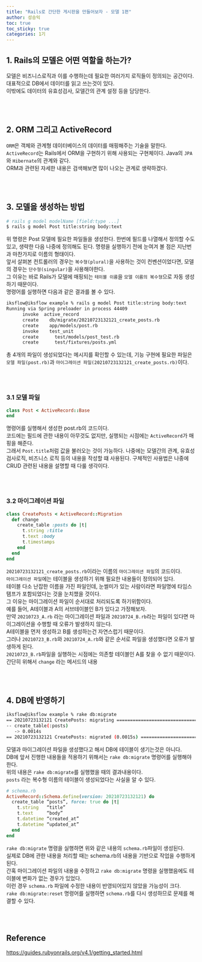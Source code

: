 ```yaml
---
title: "Rails로 간단한 게시판을 만들어보자 - 모델 1편"
author: 성승익
toc: true
toc_sticky: true
categories: 1기
---
```


## 1. Rails의 모델은 어떤 역할을 하는가?
모델은 비즈니스로직과 이를 수행하는데 필요한 여러가지 로직들이 정의되는 공간이다.  
대표적으로 DB에서 데이터를 읽고 쓰는것이 있다.  
이밖에도 데이터의 유효성검사, 모델간의 관계 설정 등을 담당한다.  

<br></br>


## 2. ORM 그리고 ActiveRecord
`ORM`은 객체와 관계형 데이터베이스의 데이터를 매핑해주는 기술을 말한다.  
`ActiveRecord`는 Rails에서 ORM을 구현하기 위해 사용되는 구현체이다.  Java의 `JPA`와 `Hibernate`의 관계와 같다.  
ORM과 관련된 자세한 내용은 검색해보면 많이 나오는 관계로 생략하겠다.  

<br></br>


## 3. 모델을 생성하는 방법
```sh
# rails g model modelName [field:type ...]
$ rails g model Post title:string body:text
```
위 명령은 Post 모델에 필요한 파일들을 생성한다.
한번에 필드를 나열해서 정의할 수도 있고, 생략한 다음 나중에 정의해도 된다.
명령을 실행하기 전에 눈여겨 볼 점은 지난번과 마찬가지로 이름의 형태이다.  
앞서 살펴본 컨트롤러의 경우는 `복수형(plural)`을 사용하는 것이 컨벤션이었다면, 모델의 경우는 `단수형(singular)`을 사용해야한다.  
그 이유는 바로 Rails가 모델에 매핑되는 `테이블 이름`을 `모델 이름의 복수형`으로 자동 생성하기 때문이다.  
명령어를 실행하면 다음과 같은 결과를 볼 수 있다.

```sh
iksflow@iksflow example % rails g model Post title:string body:text
Running via Spring preloader in process 44409
      invoke  active_record
      create    db/migrate/20210723132121_create_posts.rb
      create    app/models/post.rb
      invoke    test_unit
      create      test/models/post_test.rb
      create      test/fixtures/posts.yml
```
총 4개의 파일이 생성되었다는 메시지를 확인할 수 있는데, 기능 구현에 필요한 파일은 `모델 파일(post.rb)`과 `마이그레이션 파일(20210723132121_create_posts.rb)`이다.  

<br></br>


### 3.1 모델 파일
```rb
class Post < ActiveRecord::Base
end
```
명령어를 실행해서 생성한 post.rb의 코드이다.  
코드에는 필드에 관한 내용이 아무것도 없지만, 실행되는 시점에는 `ActiveRecord`가 매핑을 해준다.  
그래서 `Post.title`처럼 값을 불러오는 것이 가능하다.
나중에는 모델간의 관계, 유효성 검사로직, 비즈니스 로직 등의 내용을 작성할 떄 사용된다.
구체적인 사용법은 나중에 CRUD 관련된 내용을 설명할 때 다룰 생각이다.  

<br></br>


### 3.2 마이그레이션 파일
```rb
class CreatePosts < ActiveRecord::Migration
  def change
    create_table :posts do |t|
      t.string :title
      t.text :body
      t.timestamps
    end
  end
end
```
`20210723132121_create_posts.rb`이라는 이름의 `마이그레이션 파일`의 코드이다.  
`마이그레이션 파일`에는 테이블을 생성하기 위해 필요한 내용들이 정의되어 있다.  
테이블
다소 난잡한 이름을 가진 파일인데, 눈썰미가 있는 사람이라면 파일명에 타임스탬프가 포함되었다는 것을 눈치챘을 것이다.  
그 이유는 마이그레이션 파일이 순서대로 처리되도록 하기위함이다.  
예를 들어, A테이블과 A의 서브테이블인 B가 있다고 가정해보자.  
만약 `20210723_A.rb` 라는 마이그레이션 파일과 `20210724_B.rb`라는 파일이 있다면 마이그레이션을 수행할 때 오류가 발생하지 않는다.  
A테이블을 먼저 생성하고 B를 생성하는건 자연스럽기 때문이다.  
그러나 `20210723_B.rb`와 `20210724_A.rb`와 같은 순서로 파일을 생성했다면 오류가 발생하게 된다.  
`20210723_B.rb`파일을 실행하는 시점에는 의존할 테이블인 A를 찾을 수 없기 때문이다.  
간단히  위해서 `change` 라는 메서드의 내용

<br></br>


## 4. DB에 반영하기
```sh
iksflow@iksflow example % rake db:migrate
== 20210723132121 CreatePosts: migrating ======================================
-- create_table(:posts)
   -> 0.0014s
== 20210723132121 CreatePosts: migrated (0.0015s) =============================
```
모델과 마이그레이션 파일을 생성했다고 해서 DB에 테이블이 생기는것은 아니다.  
DB에 앞서 진행한 내용들을 적용하기 위해서는 `rake db:migrate` 명령어를 실행해야한다.  
위의 내용은 `rake db:migrate`를 실행했을 때의 결과내용이다.  
`posts` 라는 복수형 이름의 테이블이 생성되었다는 사실을 알 수 있다.  

```rb
# schema.rb
ActiveRecord::Schema.define(version: 20210723132121) do
  create_table “posts”, force: true do |t|
    t.string   “title”
    t.text     “body”
    t.datetime “created_at”
    t.datetime “updated_at”
  end
end
```

`rake db:migrate` 명령을 실행하면 위와 같은 내용의 `schema.rb`파일이 생성된다.  
실제로 DB에 관한 내용을 처리할 때는 schema.rb의 내용을 기반으로 작업을 수행하게 된다.  
간혹 마이그레이션 파일의 내용을 수정하고 `rake db:migrate` 명령을 실행했음에도 테이블에 변화가 없는 경우가 있었다.  
이런 경우 `schema.rb` 파일에 수정한 내용이 반영되어있지 않았을 가능성이 크다.  
`rake db:migrate:reset` 명령어를 실행하면 `schema.rb`를 다시 생성하므로 문제를 해결할 수 있다.

<br></br>


## Reference
https://guides.rubyonrails.org/v4.1/getting_started.html